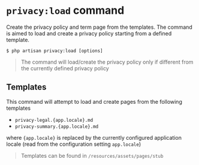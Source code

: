 # `privacy:load` command

Create the privacy policy and term page from the templates.
The command is aimed to load and create a privacy policy starting from a defined template.

```
$ php artisan privacy:load [options]
```

> The command will load/create the privacy policy only if different from the currently defined privacy policy

## Templates

This command will attempt to load and create pages from the following templates

- `privacy-legal.{app.locale}.md`
- `privacy-summary.{app.locale}.md`

where `{app.locale}` is replaced by the currently configured application locale (read from the configuration setting `app.locale`)

> Templates can be found in `/resources/assets/pages/stub`
